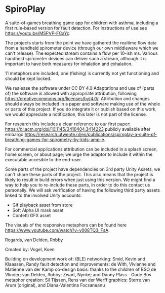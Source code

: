 # SpiroPlay
A suite-of-games breathing game app for children with asthma, including a first rule-based version for fault detection. For instructions of use see https://youtu.be/MSPVP-FCaYc.

The projects starts from the point we have gathered the realtime flow data from a handheld spirometer device (through our own middleware which we can't release). The expected stream contains a flow per 10-ish ms. Various handheld spirometer devices can deliver such a stream, although it is important to have both measures for inhalation and exhalation. 

11 metaphors are included, one (fishing) is currently not yet functioning and should be kept locked. 

We realease the software under CC BY 4.0 Adaptations and use of (parts of) the software is allowed with appropriate attribution, following https://creativecommons.org/licenses/by/4.0/. Attribution and changes should always be included in a paper and software making use of the whole or parts of this project. If you do integrate it or publish based on this work, we would appreciate a notification, this later is not part of the license. 

For research this includes a clear reference to our first paper: https://dl.acm.org/doi/10.1145/3410404.3414223 publicly available after embargo https://research.utwente.nl/en/publications/spiroplay-a-suite-of-breathing-games-for-spirometry-by-kids-amp-e. 

For commercial applications attribution can be included in a splash screen, home screen, or about page; we urge the adaptor to include it within the executable accesible to the end-user. 

Some parts of the project have dependencies on 3rd party Unity Assets, we can't share these parts of the project. This also means that the project is likely to result in build errors when just using this version.
We might find a way to help you to re-include these parts, in order to do this contact us personally. 
We will ask verification of having the following third party assets linked to the involved Unity accounts: 
- Gif playback asset from store
- Soft Alpha UI mask asset
- Confetti GFX asset

The visuals of the responsive metaphors can be found here https://www.youtube.com/watch?v=v008TQ3_FsA.

Regards,
van Delden, Robby

Created by:
Vogel, Koen

Building on development work of:
(BLE) networking: Smid, Kevin and Klaassen, Randy
fault detection and improvements: de With, Vivianne and Matienne van der Kamp
co-design basis: thanks to the children of BSO de Vlinder; van Delden, Robby; Zwart, Nynke; and Danny Plass - Oude Bos 
metaphor creation: Sil Tijssen, Rens van der Werff
graphics: Sterre van Arum (original), and Diana-Valentina Focsaneanu
